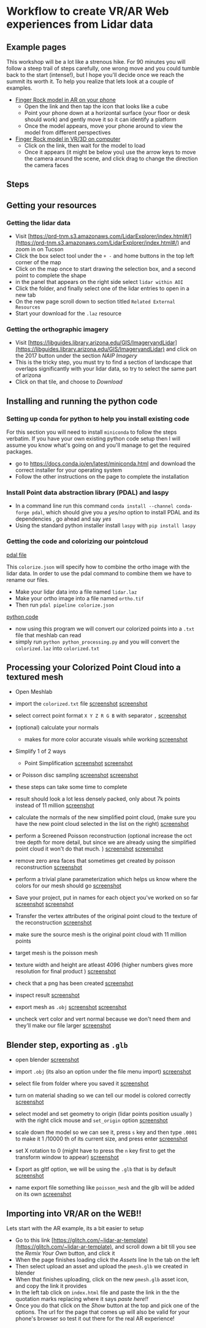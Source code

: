# Workflow to create VR/AR Web experiences from Lidar data 

## Example  pages

This workshop will be a lot like a strenous hike. For 90 minutes you will follow a steep trail of steps carefully, one wrong move and you could tumble back to the start (intense!), but I hope you'll decide once we reach the summit its worth it. To help you realize that lets look at a couple of examples.

* [Finger Rock model in AR on your phone](https://finger-rock-ar.glitch.me/)
  * Open the link and then tap the icon that looks like a cube
  * Point your phone down at a horizontal surface (your floor or desk should  work)  and gently move it so it can identify a platform
  * Once the model appears, move your phone around to view the model from different perspectives
* [Finger Rock model in VR/3D on computer](https://finger-rock-vr.glitch.me/)
  * Click on the link, then wait for the model to load 
  * Once it appears (it might be below you) use the arrow keys to move the camera around the scene, and click drag to change the direction the camera faces


## Steps

## Getting your resources

### Getting the lidar data

* Visit [https://prd-tnm.s3.amazonaws.com/LidarExplorer/index.html#/](https://prd-tnm.s3.amazonaws.com/LidarExplorer/index.html#/) and zoom in on Tucson
* Click the box select tool under the `+ -` and home buttons in the top left corner of the map 
* Click on the map once to start drawing the selection box, and a second point to complete the shape
* in the panel that appears on the right side select `lidar within AOI` 
* Click the folder, and finally select one of the lidar entries to open in a new tab
* On the new page scroll down to section titled `Related External Resources`
* Start your download for the `.laz` resource 

### Getting the orthographic imagery

* Visit [https://libguides.library.arizona.edu/GIS/ImageryandLidar](https://libguides.library.arizona.edu/GIS/ImageryandLidar) and click on the 2017 button under the section *NAIP Imagery*
* This is the tricky step, you must try to find a section of landscape that overlaps significantly with your lidar data, so try to select the same part of arizona 
* Click on that tile, and choose to *Download*


## Installing and running the python code
### Setting up conda for python to help you install existing code 
For this section you will need to install `miniconda` to follow the steps verbatim. If you have your own existing python code setup then I will assume you know what's going on and you'll manage to get the required packages. 

* go to https://docs.conda.io/en/latest/miniconda.html and download the correct installer for your operating system
* Follow the other instructions on the page to complete the installation

### Install Point data abstraction library (PDAL) and laspy

* In a command line run this command `conda install --channel conda-forge pdal`, which should give you a *yes/no* option to install PDAL and its dependencies , go ahead and say *yes*
* Using the standard python installer install `laspy`  with `pip install laspy`

### Getting the code and colorizing our pointcloud

 [pdal file](https://drive.google.com/file/d/1z8L70_xb8KlX6sHx1R_ZiysCTthR4PtM/view?usp=sharing)

This `colorize.json` will specify how to combine the ortho image with the lidar data. In order to use the pdal command to combine them we have to rename our files.

* Make your lidar data into a file named `lidar.laz`
* Make your ortho image into a file named `ortho.tif`
* Then run `pdal pipeline colorize.json`

[python code](https://drive.google.com/file/d/16eLoCfCsEl4F2iAzDu_KuQKntbNwWgdd/view?usp=sharing)

* now using this program we will convert our colorized points into a `.txt` file that meshlab can read
* simply run `python python_processing.py` and you will convert the `colorized.laz` into `colorized.txt`




## Processing your Colorized Point Cloud into a textured mesh

* Open Meshlab
* import the `colorized.txt` file [screenshot](./screenshot_from_2020-10-29_14-56-35.png)
 [screenshot](./screenshot_from_2020-10-29_14-57-18.png)

* select correct point format `X Y Z R G B` with separator `,` [screenshot](./screenshot_from_2020-10-29_15-16-22.png)

* (optional) calculate your normals
    * makes for more color accurate visuals while working [screenshot](./screenshot_from_2020-10-29_15-19-11.png)

* Simplify 1 of 2 ways
    * Point Simplification  [screenshot](./screenshot_from_2020-10-29_15-24-38.png)
 [screenshot](./screenshot_from_2020-10-29_15-25-04.png)

* or Poisson disc sampling [screenshot](./screenshot_from_2020-10-29_15-26-30.png)
 [screenshot](./screenshot_from_2020-10-29_15-26-47.png)

* these steps can take some time to complete

* result should look a lot less densely packed, only about 7k points instead of 11 million [screenshot](./screenshot_from_2020-10-29_15-28-55.png)

* calculate the normals of the new simplified point cloud, (make sure you have the new point cloud selected in the list on the right)  [screenshot](./screenshot_from_2020-10-29_15-32-25.png)

* perform a Screened Poisson reconstruction (optional increase the oct tree depth for more detail, but since we are already using the simplified point cloud it won't do that much. ) [screenshot](./screenshot_from_2020-10-29_15-32-46.png)
 [screenshot](./screenshot_from_2020-10-29_15-34-04.png)

* remove zero area faces that sometimes get created by poisson reconstruction [screenshot](./screenshot_from_2020-10-29_15-36-40.png)

* perform a trivial plane parameterization which helps us know where the colors for our mesh should go [screenshot](./screenshot_from_2020-10-29_15-37-06.png)

* Save your project, put in names for each object you've worked on so far [screenshot](./screenshot_from_2020-10-29_15-37-43.png)
 [screenshot](./screenshot_from_2020-10-29_15-38-30.png)

* Transfer the vertex attributes of the original point cloud to the texture of the reconstruction [screenshot](./screenshot_from_2020-10-29_15-39-35.png)

* make sure the  source mesh is the original point cloud with 11 million points
* target mesh is the poisson mesh
* texture width and height are atleast 4096 (higher numbers gives more resolution for final product ) [screenshot](./screenshot_from_2020-10-29_15-41-31.png)

* check that a png has been created [screenshot](./screenshot_from_2020-10-29_15-42-25.png)

* inspect result [screenshot](./screenshot_from_2020-10-29_15-42-50.png)

* export mesh as `.obj` [screenshot](./screenshot_from_2020-10-29_15-43-31.png)
 [screenshot](./screenshot_from_2020-10-29_15-44-40.png)

* uncheck vert color and vert normal because we don't need them and they'll make our file larger [screenshot](./screenshot_from_2020-10-29_15-45-51.png)

## Blender step, exporting as `.glb`
* open blender [screenshot](./screenshot_from_2020-10-29_15-46-55.png)

* import `.obj` (its also an option under the file menu import) [screenshot](./screenshot_from_2020-10-29_15-47-34.png)

* select file from folder where you saved it [screenshot](./screenshot_from_2020-10-29_15-48-57.png)

* turn on material shading so we can tell our model is colored correctly [screenshot](./screenshot_from_2020-10-29_15-49-33.png)

* select model and set geometry to origin (lidar points position usually ) with the right click mouse and `set_origin` option [screenshot](./screenshot_from_2020-10-29_15-51-00.png)

* scale down the model so we can see it, press `s` key and then type `.0001` to make it 1 /10000 th of its current size, and press enter [screenshot](./screenshot_from_2020-10-29_15-52-47.png)

* set X rotation to 0 (might have to press the `n` key first to get the transform window to appear) [screenshot](./screenshot_from_2020-10-29_15-53-26.png)

* Export as gltf option, we will be using the `.glb` that is by default  [screenshot](./screenshot_from_2020-10-29_15-54-00.png)

* name export file something like `poisson_mesh` and the glb will be added on its own [screenshot](./screenshot_from_2020-10-29_15-55-04.png)

## Importing into VR/AR on the WEB!!

Lets start with  the AR example, its a bit easier to setup

* Go to this link [https://glitch.com/~lidar-ar-template](https://glitch.com/~lidar-ar-template), and scroll down a bit till you see the *Remix Your Own* button, and click it
* When the page finishes loading click the *Assets* line In the tab on the left
* Then select upload an asset and upload the `pmesh.glb` we created in blender
* When that finishes uploading, click on the new `pmesh.glb` asset icon, and copy the link it provides
* In the left tab click on `index.html` file and paste the link in the the quotation marks replacing where it says *paste here!!*
* Once you do that click on the *Show* button at the top and pick one of the options. The url for the page that comes up will also be valid for your phone's browser so test it out there for the real AR experience!




